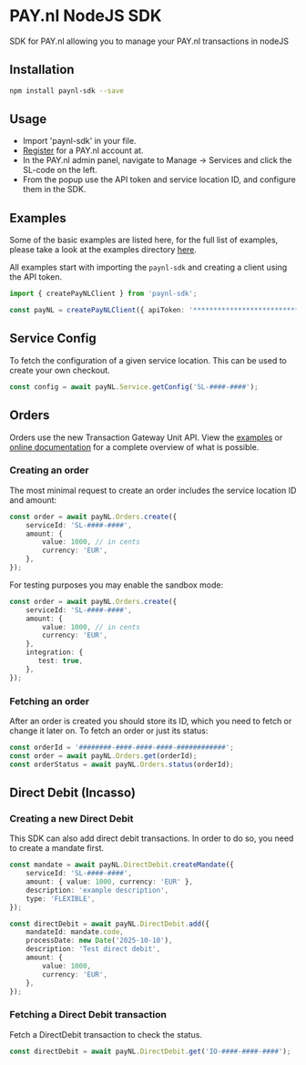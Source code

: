 # PAY.nl NodeJS SDK
SDK for PAY.nl allowing you to manage your PAY.nl transactions in nodeJS

## Installation
```bash
npm install paynl-sdk --save
```

## Usage

- Import 'paynl-sdk' in your file.
- [Register](https://signup.pay.nl/welcome) for a PAY.nl account at.
- In the PAY.nl admin panel, navigate to Manage -> Services and click the SL-code on the left.
- From the popup use the API token and service location ID, and configure them in the SDK.

## Examples
Some of the basic examples are listed here, for the full list of examples, please take a look at the examples directory [here](https://github.com/paynl/nodejs-sdk/tree/master/src/examples).

All examples start with importing the `paynl-sdk` and creating a client using the API token.

```typescript
import { createPayNLClient } from 'paynl-sdk';

const payNL = createPayNLClient({ apiToken: '****************************************' });
```

## Service Config

To fetch the configuration of a given service location. This can be used to create your own checkout.

```typescript
const config = await payNL.Service.getConfig('SL-####-####');
```

## Orders

Orders use the new Transaction Gateway Unit API. View the [examples](https://github.com/paynl/nodejs-sdk/tree/master/examples) or [online documentation](https://developer.pay.nl/reference/api_create_order-1) for a complete overview of what is possible.

### Creating an order

The most minimal request to create an order includes the service location ID and amount:

```typescript
const order = await payNL.Orders.create({
    serviceId: 'SL-####-####',
    amount: {
        value: 1000, // in cents
        currency: 'EUR',
    },
});
```

For testing purposes you may enable the sandbox mode:

```typescript
const order = await payNL.Orders.create({
    serviceId: 'SL-####-####',
    amount: {
        value: 1000, // in cents
        currency: 'EUR',
    },
    integration: {
       test: true,
    },
});
```

### Fetching an order

After an order is created you should store its ID, which you need to fetch or change it later on.
To fetch an order or just its status:

```typescript
const orderId = '########-####-####-####-############';
const order = await payNL.Orders.get(orderId);
const orderStatus = await payNL.Orders.status(orderId);
```

## Direct Debit (Incasso)

### Creating a new Direct Debit

This SDK can also add direct debit transactions. In order to do so, you need to create a mandate first.

```typescript
const mandate = await payNL.DirectDebit.createMandate({
    serviceId: 'SL-####-####',
    amount: { value: 1000, currency: 'EUR' },
    description: 'example description',
    type: 'FLEXIBLE',
});

const directDebit = await payNL.DirectDebit.add({
    mandateId: mandate.code,
    processDate: new Date('2025-10-10'),
    description: 'Test direct debit',
    amount: {
        value: 1000,
        currency: 'EUR',
    },
});
```

### Fetching a Direct Debit transaction

Fetch a DirectDebit transaction to check the status.

```typescript
const directDebit = await payNL.DirectDebit.get('IO-####-####-####');
```
